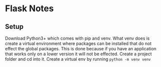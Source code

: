 # Flask Notes
## Setup
Download Python3+ which comes with pip and venv.
What venv does is create a virtual environment where packages can be installed that do not effect the global packages. This is done because if you have an application that works only on a lower version it will not be effected.
Create a project folder and cd into it.
Create a virtual env by running `python -m venv venv`